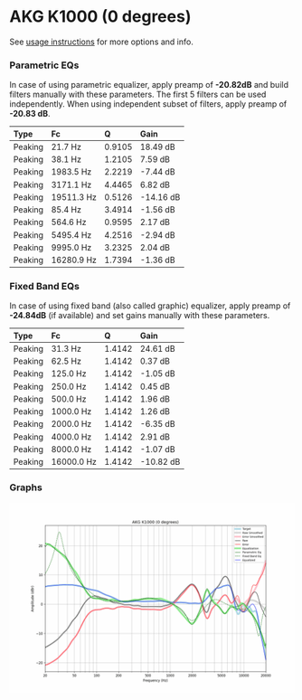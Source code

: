 # AKG K1000 (0 degrees)
See [usage instructions](https://github.com/jaakkopasanen/AutoEq#usage) for more options and info.

### Parametric EQs
In case of using parametric equalizer, apply preamp of **-20.82dB** and build filters manually
with these parameters. The first 5 filters can be used independently.
When using independent subset of filters, apply preamp of **-20.83 dB**.

| Type    | Fc         |      Q | Gain      |
|:--------|:-----------|:-------|:----------|
| Peaking | 21.7 Hz    | 0.9105 | 18.49 dB  |
| Peaking | 38.1 Hz    | 1.2105 | 7.59 dB   |
| Peaking | 1983.5 Hz  | 2.2219 | -7.44 dB  |
| Peaking | 3171.1 Hz  | 4.4465 | 6.82 dB   |
| Peaking | 19511.3 Hz | 0.5126 | -14.16 dB |
| Peaking | 85.4 Hz    | 3.4914 | -1.56 dB  |
| Peaking | 564.6 Hz   | 0.9595 | 2.17 dB   |
| Peaking | 5495.4 Hz  | 4.2516 | -2.94 dB  |
| Peaking | 9995.0 Hz  | 3.2325 | 2.04 dB   |
| Peaking | 16280.9 Hz | 1.7394 | -1.36 dB  |

### Fixed Band EQs
In case of using fixed band (also called graphic) equalizer, apply preamp of **-24.84dB**
(if available) and set gains manually with these parameters.

| Type    | Fc         |      Q | Gain      |
|:--------|:-----------|:-------|:----------|
| Peaking | 31.3 Hz    | 1.4142 | 24.61 dB  |
| Peaking | 62.5 Hz    | 1.4142 | 0.37 dB   |
| Peaking | 125.0 Hz   | 1.4142 | -1.05 dB  |
| Peaking | 250.0 Hz   | 1.4142 | 0.45 dB   |
| Peaking | 500.0 Hz   | 1.4142 | 1.96 dB   |
| Peaking | 1000.0 Hz  | 1.4142 | 1.26 dB   |
| Peaking | 2000.0 Hz  | 1.4142 | -6.35 dB  |
| Peaking | 4000.0 Hz  | 1.4142 | 2.91 dB   |
| Peaking | 8000.0 Hz  | 1.4142 | -1.07 dB  |
| Peaking | 16000.0 Hz | 1.4142 | -10.82 dB |

### Graphs
![](./AKG%20K1000%20(0%20degrees).png)